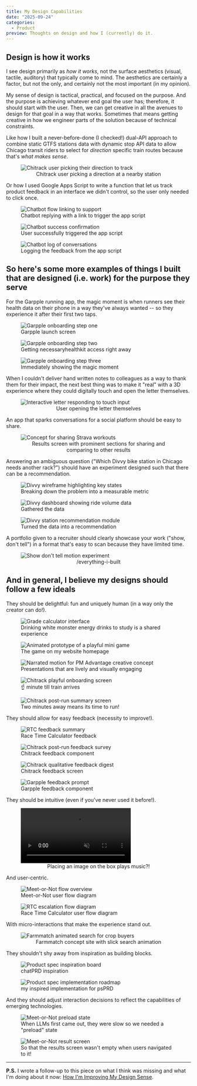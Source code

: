 ```yaml
---
title: My Design Capabilities
date: "2025-09-24"
categories:
  - Product
preview: Thoughts on design and how I (currently) do it.
---
```


## Design is how it works

I see design primarily as _how it works_, not the surface aesthetics (visual, tactile, auditory) that typically come to mind. The aesthetics are certainly a factor, but not the only, and certainly not the most important (in my opinion).

My sense of design is tactical, practical, and focused on the purpose. And the purpose is achieving whatever end goal the user has; therefore, it should start with the user. Then, we can get creative in all the avenues to design for that goal in a way that works. Sometimes that means getting creative in how we engineer parts of the solution because of technical constraints.

Like how I built a never-before-done (I checked!) dual-API approach to combine static GTFS stations data with dynamic stop API data to allow Chicago transit riders to select for _direction_ specific train routes because that's _what makes sense_.

<figure>
  <img
    src="/writes/design-capabilities/chitrack-direction.png"
    alt="Chitrack user picking their direction to track"
    data-media-size="lg"
  />
  <figcaption style="text-align:center;">Chitrack user picking a direction at a nearby station</figcaption>
</figure>

Or how I used Google Apps Script to write a function that let us track product feedback in an interface we didn't control, so the user only needed to click once.

<div class="media-row">
  <figure>
    <img src="/writes/design-capabilities/ec-chatbot-link.png" alt="Chatbot flow linking to support" data-media-size="md" />
    <figcaption>Chatbot replying with a link to trigger the app script</figcaption>
  </figure>
  <figure>
    <img src="/writes/design-capabilities/ec-chatbot-success.png" alt="Chatbot success confirmation" data-media-size="md" />
    <figcaption>User successfully triggered the app script</figcaption>
  </figure>
  <figure>
    <img src="/writes/design-capabilities/ec-chatbot-log.png" alt="Chatbot log of conversations" data-media-size="md" />
    <figcaption>Logging the feedback from the app script</figcaption>
  </figure>
</div>

## So here's some more examples of things I built that are designed (i.e. work) for the purpose they serve

For the Garpple running app, the magic moment is when runners see their health data on their phone in a way they've always wanted -- so they experience it after their first two taps.

<div class="media-row">
  <figure>
    <img src="/writes/design-capabilities/garpple-onboarding-1.png" alt="Garpple onboarding step one" data-media-size="sm" />
    <figcaption>Garpple launch screen</figcaption>
  </figure>
  <figure>
    <img src="/writes/design-capabilities/garpple-onboarding-2.png" alt="Garpple onboarding step two" data-media-size="sm" />
    <figcaption>Getting necessaryhealthkit access right away </figcaption>
  </figure>
  <figure>
    <img src="/writes/design-capabilities/garpple-onboarding-3.png" alt="Garpple onboarding step three" data-media-size="sm" />
    <figcaption>Immediately showing the magic moment</figcaption>
  </figure>
</div>

When I couldn't deliver hand written notes to colleagues as a way to thank them for their impact, the next best thing was to make it "real" with a 3D experience where they could digitally touch and open the letter themselves.

<figure>
  <img src="/writes/design-capabilities/interactive-letter-touch.gif" alt="Interactive letter responding to touch input" data-media-size="lg" />
  <figcaption style="text-align:center;">User opening the letter themselves</figcaption>
</figure>

An app that sparks conversations for a social platform should be easy to share.

<figure>
  <img src="/writes/design-capabilities/strava-share.png" alt="Concept for sharing Strava workouts" data-media-size="lg" />
  <figcaption style="text-align:center;">Results screen with prominent sections for sharing and comparing to other results</figcaption>
</figure>

Answering an ambiguous question ("Which Divvy bike station in Chicago needs another rack?") should have an experiment designed such that there can be a recommendation.

<div class="media-row">
  <figure>
    <img src="/writes/design-capabilities/divvy-design.png" alt="Divvy wireframe highlighting key states" data-media-size="md" />
    <figcaption>Breaking down the problem into a measurable metric</figcaption>
  </figure>
  <figure>
    <img src="/writes/design-capabilities/divvy-data.png" alt="Divvy dashboard showing ride volume data" data-media-size="md" />
    <figcaption>Gathered the data</figcaption>
  </figure>
  <figure>
    <img src="/writes/design-capabilities/divvy-recommendation.png" alt="Divvy station recommendation module" data-media-size="md" />
    <figcaption>Turned the data into a recommendation</figcaption>
  </figure>
</div>

A portfolio given to a recruiter should clearly showcase your work ("show, don't tell") in a format that's easy to scan because they have limited time.

<figure>
  <img
    src="/writes/design-capabilities/show-dont-tell.gif"
    alt="Show don't tell motion experiment"
    data-media-size="lg"
  />
  <figcaption style="text-align:center;">/everything-i-built</figcaption>
</figure>

## And in general, I believe my designs should follow a few ideals

They should be delightful: fun and uniquely human (in a way only the creator can do!).

<div class="media-row">
  <figure>
    <img src="/writes/design-capabilities/grade-calculator-white-monster.png" alt="Grade calculator interface" data-media-size="md" />
    <figcaption>Drinking white monster energy drinks to study is a shared experience</figcaption>
  </figure>
  <figure>
    <img src="/writes/design-capabilities/game.gif" alt="Animated prototype of a playful mini game" data-media-size="lg" />
    <figcaption>The game on my website homepage</figcaption>
  </figure>
  <figure>
    <img src="/writes/design-capabilities/pm-advantage-creative.gif" alt="Narrated motion for PM Advantage creative concept" data-media-size="lg" />
    <figcaption>Presentations that are lively and visually engaging</figcaption>
  </figure>
    <figure>
    <img src="/writes/design-capabilities/Chitrack-one.png" alt="Chitrack playful onboarding screen" data-media-size="lg" />
    <figcaption>☝️ minute till train arrives</figcaption>
  </figure>
  <figure>
    <img src="/writes/design-capabilities/Chitrack-run.png" alt="Chitrack post-run summary screen" data-media-size="lg" />
    <figcaption>Two minutes away means its time to run!</figcaption>
  </figure>
</div>

They should allow for easy feedback (necessity to improve!).

<div class="media-row">
  <figure>
    <img src="/writes/design-capabilities/RTC-feedback.png" alt="RTC feedback summary" data-media-size="sm" />
    <figcaption>Race Time Calculator feedback</figcaption>
  </figure>
  <figure>
    <img src="/writes/design-capabilities/Chitrack-feedback.png" alt="Chitrack post-run feedback survey" data-media-size="sm" />
    <figcaption>Chitrack feedback component</figcaption>
  </figure>
  <figure>
    <img src="/writes/design-capabilities/Chitrack-feedback2.png" alt="Chitrack qualitative feedback digest" data-media-size="sm" />
    <figcaption>Chitrack feedback screen</figcaption>
  </figure>
  <figure>
    <img src="/writes/design-capabilities/Garpple-feedback.png" alt="Garpple feedback prompt" data-media-size="sm" />
    <figcaption>Garpple feedback component</figcaption>
  </figure>
</div>

They should be intuitive (even if you've never used it before!).

<figure>
  <video src="/writes/design-capabilities/Magic-record-player-intuitive.mov" controls playsinline muted data-media-size="lg"></video>
  <figcaption style="text-align:center;">Placing an image on the box plays music?!</figcaption>
</figure>

And user-centric.

<div class="media-row">
  <figure>
    <img src="/writes/design-capabilities/meet-or-not-flow.png" alt="Meet-or-Not flow overview" data-media-size="lg" />
    <figcaption>Meet-or-Not user flow diagram</figcaption>
  </figure>
  <figure>
    <img src="/writes/design-capabilities/rtc-flow.png" alt="RTC escalation flow diagram" data-media-size="lg" />
    <figcaption>Race Time Calculator user flow diagram</figcaption>
  </figure>
</div>

With micro-interactions that make the experience stand out.

<figure>
  <img src="/writes/design-capabilities/farmmatch-search-gif.gif" alt="Farmmatch animated search for crop buyers" data-media-size="lg" />
  <figcaption style="text-align:center;">Farmmatch concept site with slick search animation</figcaption>
</figure>

They shouldn't shy away from inspiration as building blocks.

<div class="media-row">
  <figure>
    <img src="/writes/design-capabilities/psPRD-inspiration.png" alt="Product spec inspiration board" data-media-size="md" />
    <figcaption>chatPRD inspiration</figcaption>
  </figure>
  <figure>
    <img src="/writes/design-capabilities/psPRD-implementation.png" alt="Product spec implementation roadmap" data-media-size="md" />
    <figcaption>my inspired implementation for psPRD</figcaption>
  </figure>
</div>

And they should adjust interaction decisions to reflect the capabilities of emerging technologies.

<div class="media-row">
  <figure>
    <img src="/writes/design-capabilities/meet-or-not-preload.png" alt="Meet-or-Not preload state" data-media-size="md" />
    <figcaption>When LLMs first came out, they were slow so we needed a "preload" state</figcaption>
  </figure>
  <figure>
    <img src="/writes/design-capabilities/meet-or-not-result.png" alt="Meet-or-Not result screen" data-media-size="md" />
    <figcaption>So that the results screen wasn't empty when users navigated to it!</figcaption>
  </figure>
</div>

---

**P.S.** I wrote a follow-up to this piece on what I think was missing and what I'm doing about it now: [How I'm Improving My Design Sense](/writes/how-im-improving-my-design-sense).
